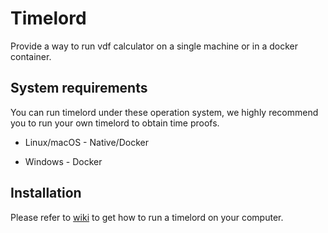 # Timelord

Provide a way to run vdf calculator on a single machine or in a docker container.

## System requirements

You can run timelord under these operation system, we highly recommend you to run your own timelord to obtain time proofs.

* Linux/macOS - Native/Docker

* Windows - Docker

## Installation

Please refer to [wiki](https://github.com/bhdone/timelord/wiki/Install-and-Run) to get how to run a timelord on your computer.
